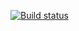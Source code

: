 [![Build status](https://ci.appveyor.com/api/projects/status/4h8gdvnqyv6477vk?svg=true)](https://ci.appveyor.com/project/juliauzbemb/symbols-generators)
